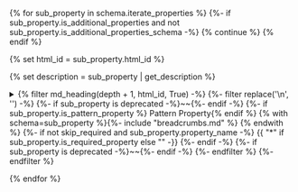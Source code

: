 {% for sub_property in schema.iterate_properties %}
  {%- if sub_property.is_additional_properties and not sub_property.is_additional_properties_schema -%}
    {% continue %}
  {% endif %}

  {% set html_id = sub_property.html_id %}

  {% set description = sub_property | get_description %}
<details>
<summary>{% filter md_heading(depth + 1, html_id, True) -%}
      {%- filter replace('\n', '') -%}
    {%- if sub_property is deprecated  -%}~~{%- endif -%}
    {%- if sub_property.is_pattern_property %} Pattern Property{% endif %} {% with schema=sub_property %}{%- include "breadcrumbs.md" %} {% endwith %}
    {%- if not skip_required and sub_property.property_name -%}
        {{ "*" if sub_property.is_required_property else "" -}}
    {%- endif -%}
    {%- if sub_property is deprecated -%}~~{%- endif -%}
    {%- endfilter %}
  {%- endfilter %}


</summary>
&nbsp;
<blockquote>

  {% with schema=sub_property, skip_headers=False %}
    {% if sub_property.is_pattern_property %}
:::note
All properties whose name matches the regular expression
```{{ sub_property.property_name }}``` ([Test](https://regex101.com/?regex={{ sub_property.property_name | urlencode }}))
must respect the following conditions
:::
    {% endif %}
    {%- if not skip_required and sub_property.property_name -%}
        {{ md_badge("Required", "red", show_text=False) if sub_property.is_required_property else "" -}}
    {%- endif -%}
    {% include "content.md" %}
  {% endwith %}

</blockquote>
</details>

{% endfor %}
